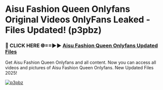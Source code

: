 # Aisu Fashion Queen Onlyfans Original Videos 0nlyFans Leaked - Files Updated! (p3pbz)

<h3>🔴 CLICK HERE 🌐==►► <a href="https://tinyurl.com/2jnfzry5" rel="nofollow">Aisu Fashion Queen Onlyfans Updated Files</a></h3>

Get Aisu Fashion Queen Onlyfans and all content. Now you can access all videos and pictures of Aisu Fashion Queen Onlyfans. New Updated Files 2025!

[![p3pbz](https://i.imgur.com/GyGTBgg.gif)](https://tinyurl.com/2jnfzry5)
